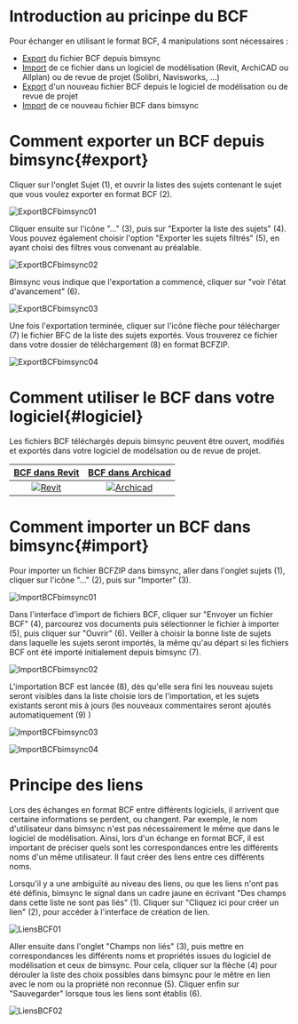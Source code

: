 # Introduction au pricinpe du BCF

Pour échanger en utilisant le format BCF, 4 manipulations sont nécessaires :

* [Export](#export) du fichier BCF depuis bimsync
* [Import](#logiciel) de ce fichier dans un logiciel de modélisation (Revit, ArchiCAD ou Allplan) ou de revue de projet (Solibri, Navisworks, ...)
* [Export](#logiciel) d'un nouveau fichier BCF depuis le logiciel de modélisation ou de revue de projet
* [Import](#import) de ce nouveau fichier BCF dans bimsync

# Comment exporter un BCF depuis bimsync{#export}

Cliquer sur l'onglet Sujet (1), et ouvrir la listes des sujets contenant le sujet que vous voulez exporter en format BCF (2).

![ExportBCFbimsync01](../07-Echanger_en_BCF/echanger-en-bcf-images/ExportBCFbimsync01.PNG)

Cliquer ensuite sur l'icône "..." (3), puis sur "Exporter la liste des sujets" (4). Vous pouvez également choisir l'option "Exporter les sujets filtrés" (5), en ayant choisi des filtres vous convenant au préalable.

![ExportBCFbimsync02](../07-Echanger_en_BCF/echanger-en-bcf-images/ExportBCFbimsync02.PNG)

Bimsync vous indique que l'exportation a commencé, cliquer sur "voir l'état d'avancement" (6).

![ExportBCFbimsync03](../07-Echanger_en_BCF/echanger-en-bcf-images/ExportBCFbimsync03.PNG)

Une fois l'exportation terminée, cliquer sur l'icône flèche pour télécharger (7) le fichier BFC de la liste des sujets exportés. Vous trouverez ce fichier dans votre dossier de téléchargement (8) en format BCFZIP.

![ExportBCFbimsync04](../07-Echanger_en_BCF/echanger-en-bcf-images/ExportBCFbimsync04.PNG)

# Comment utiliser le BCF dans votre logiciel{#logiciel}

Les fichiers BCF téléchargés depuis bimsync peuvent être ouvert, modifiés et exportés dans votre logiciel de modélsation ou de revue de projet.

| [**BCF dans Revit**](../07-Echanger_en_BCF/echanger-en-bcf-revit.md) | [**BCF dans Archicad**](../07-Echanger_en_BCF/echanger-en-bcf-archicad.md) |
| :---: | :---: |
| [![Revit](../07-Echanger_en_BCF/echanger-en-bcf-images/Revit.png)](../07-Echanger_en_BCF/echanger-en-bcf-revit.md) | [![Archicad](../07-Echanger_en_BCF/echanger-en-bcf-images/archiCAD.png)](../07-Echanger_en_BCF/echanger-en-bcf-archicad.md) |

# Comment importer un BCF dans bimsync{#import}

Pour importer un fichier BCFZIP dans bimsync, aller dans l'onglet sujets (1), cliquer sur l'icône "..." (2), puis sur "Importer" (3).

![ImportBCFbimsync01](../07-Echanger_en_BCF/echanger-en-bcf-images/ImportBCFbimsync01.PNG)

Dans l'interface d'import de fichiers BCF, cliquer sur "Envoyer un fichier BCF" (4), parcourez vos documents puis sélectionner le fichier à importer (5), puis cliquer sur "Ouvrir" (6). Veiller à choisir la bonne liste de sujets dans laquelle les sujets seront importés, la même qu'au départ si les fichiers BCF ont été importé initialement depuis bimsync (7).

![ImportBCFbimsync02](../07-Echanger_en_BCF/echanger-en-bcf-images/ImportBCFbimsync02.PNG)

L'importation BCF est lancée (8), dès qu'elle sera fini les nouveau sujets seront visibles dans la liste choisie lors de l'importation, et les sujets existants seront mis à jours (les nouveaux commentaires seront ajoutés automatiquement (9) )

![ImportBCFbimsync03](../07-Echanger_en_BCF/echanger-en-bcf-images/ImportBCFbimsync03.PNG)

![ImportBCFbimsync04](../07-Echanger_en_BCF/echanger-en-bcf-images/ImportBCFbimsync04.PNG)

# Principe des liens

Lors des échanges en format BCF entre différents logiciels, il arrivent que certaine informations se perdent, ou changent. Par exemple, le nom d'utilisateur dans bimsync n'est pas nécessairement le même que dans le logiciel de modélisation. Ainsi, lors d'un échange en format BCF, il est important de préciser quels sont les correspondances entre les différents noms d'un même utilisateur. Il faut créer des liens entre ces différents noms. 

Lorsqu'il y a une ambiguïté au niveau des liens, ou que les liens n'ont pas été définis, bimsync le signal dans un cadre jaune en écrivant "Des champs dans cette liste ne sont pas liés" (1). Cliquer sur "Cliquez ici pour créer un lien" (2), pour accéder à l'interface de création de lien.

![LiensBCF01](../07-Echanger_en_BCF/echanger-en-bcf-images/LiensBCF01.PNG)

Aller ensuite dans l'onglet "Champs non liés" (3), puis mettre en correspondances les différents noms et propriétés issues du logiciel de modélisation et ceux de bimsync. Pour cela, cliquer sur la flèche (4) pour dérouler la liste des choix possibles dans bimsync pour le mêtre en lien avec le nom ou la propriété non reconnue (5).
Cliquer enfin sur "Sauvegarder" lorsque tous les liens sont établis (6).

![LiensBCF02](../07-Echanger_en_BCF/echanger-en-bcf-images/LiensBCF02.PNG)
